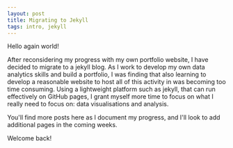 ```yaml
---
layout: post
title: Migrating to Jekyll
tags: intro, jekyll
---
```


Hello again world!

After reconsidering my progress with my own portfolio website, I have decided to migrate to a jekyll blog. As I work to develop my own data analytics skills and build a portfolio, I was finding that also learning to develop a reasonable website to host all of this activity in was becoming too time consuming. Using a lightweight platform such as jekyll, that can run effectively on GitHub pages, I grant myself more time to focus on what I really need to focus on: data visualisations and analysis.

You'll find more posts here as I document my progress, and I'll look to add additional pages in the coming weeks.

Welcome back!
